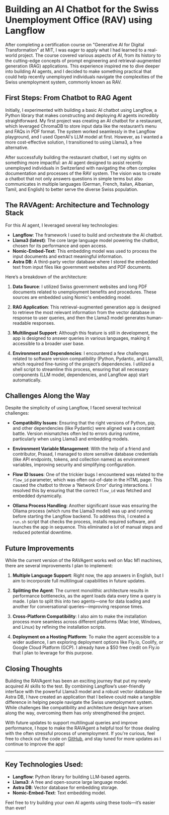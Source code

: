 
# Building an AI Chatbot for the Swiss Unemployment Office (RAV) using Langflow

After completing a certification course on "Generative AI for Digital Transformation" at MIT, I was eager to apply what I had learned to a real-world project. The course covered various aspects of AI, from its history to the cutting-edge concepts of prompt engineering and retrieval-augmented generation (RAG) applications. This experience inspired me to dive deeper into building AI agents, and I decided to make something practical that could help recently unemployed individuals navigate the complexities of the Swiss unemployment system, commonly known as RAV.

## First Steps: From Chatbot to RAG Agent

Initially, I experimented with building a basic AI chatbot using Langflow, a Python library that makes constructing and deploying AI agents incredibly straightforward. My first project was creating an AI chatbot for a restaurant, which leveraged ChromaDB to store input data like the restaurant’s menu and FAQs in PDF format. The system worked seamlessly in the Langflow playground, and I used OpenAI's LLM model at first. However, as I wanted a more cost-effective solution, I transitioned to using Llama3, a free alternative.

After successfully building the restaurant chatbot, I set my sights on something more impactful: an AI agent designed to assist recently unemployed individuals in Switzerland with navigating the often complex documentation and processes of the RAV system. The vision was to create a chatbot that not only answers questions in simple terms but also communicates in multiple languages (German, French, Italian, Albanian, Tamil, and English) to better serve the diverse Swiss population.

## The RAVAgent: Architecture and Technology Stack

For this AI agent, I leveraged several key technologies:

- **Langflow**: The framework I used to build and orchestrate the AI chatbot.
- **Llama3 (latest)**: The core large language model powering the chatbot, chosen for its performance and open access.
- **Nomic-Embed-Text**: This embedding model was used to process the input documents and extract meaningful information.
- **Astra DB**: A third-party vector database where I stored the embedded text from input files like government websites and PDF documents.
  
Here’s a breakdown of the architecture:

1. **Data Source**: I utilized Swiss government websites and long PDF documents related to unemployment benefits and procedures. These sources are embedded using Nomic's embedding model.
   
2. **RAG Application**: This retrieval-augmented generation app is designed to retrieve the most relevant information from the vector database in response to user queries, and then the Llama3 model generates human-readable responses.

3. **Multilingual Support**: Although this feature is still in development, the app is designed to answer queries in various languages, making it accessible to a broader user base.

4. **Environment and Dependencies**: I encountered a few challenges related to software version compatibility (Python, Pydantic, and Llama3), which required fine-tuning of the project’s dependencies. I utilized a shell script to streamline this process, ensuring that all necessary components (LLM model, dependencies, and Langflow app) start automatically.

## Challenges Along the Way

Despite the simplicity of using Langflow, I faced several technical challenges:

- **Compatibility Issues**: Ensuring that the right versions of Python, pip, and other dependencies (like Pydantic) were aligned was a constant battle. Version mismatches often led to errors during runtime, particularly when using Llama3 and embedding models.
  
- **Environment Variable Management**: With the help of a friend and contributor, Prasad, I managed to store sensitive database credentials (like API endpoints, tokens, and collection names) as environment variables, improving security and simplifying configuration.

- **Flow ID Issues**: One of the trickier bugs I encountered was related to the `flow_id` parameter, which was often out-of-date in the HTML page. This caused the chatbot to throw a ‘Network Error’ during interactions. I resolved this by ensuring that the correct `flow_id` was fetched and embedded dynamically.

- **Ollama Process Handling**: Another significant issue was ensuring the Ollama process (which runs the Llama3 model) was up and running before starting the Langflow backend. To address this, I created a `run.sh` script that checks the process, installs required software, and launches the app in sequence. This eliminated a lot of manual steps and reduced potential downtime.

## Future Improvements

While the current version of the RAVAgent works well on Mac M1 machines, there are several improvements I plan to implement:

1. **Multiple Language Support**: Right now, the app answers in English, but I aim to incorporate full multilingual capabilities in future updates.

2. **Splitting the Agent**: The current monolithic architecture results in performance bottlenecks, as the agent loads data every time a query is made. I plan to split this into two agents—one for data loading and another for conversational queries—improving response times.

3. **Cross-Platform Compatibility**: I also aim to make the installation process more seamless across different platforms (Mac Intel, Windows, and Linux) by refining the installation scripts.

4. **Deployment on a Hosting Platform**: To make the agent accessible to a wider audience, I am exploring deployment options like Fly.io, Coolify, or Google Cloud Platform (GCP). I already have a $50 free credit on Fly.io that I plan to leverage for this purpose.

## Closing Thoughts

Building the RAVAgent has been an exciting journey that put my newly acquired AI skills to the test. By combining Langflow’s user-friendly interface with the powerful Llama3 model and a robust vector database like Astra DB, I have created an application that I believe could make a tangible difference in helping people navigate the Swiss unemployment system. While challenges like compatibility and architecture design have arisen along the way, overcoming them has only strengthened the project.

With future updates to support multilingual queries and improve performance, I hope to make the RAVAgent a helpful tool for those dealing with the often stressful process of unemployment. If you're curious, feel free to check out the code on [GitHub](https://github.com/dilipshrikhande1706/RAVAgent), and stay tuned for more updates as I continue to improve the app!

---

## Key Technologies Used:
- **Langflow**: Python library for building LLM-based agents.
- **Llama3**: A free and open-source large language model.
- **Astra DB**: Vector database for embedding storage.
- **Nomic-Embed-Text**: Text embedding model.
  
Feel free to try building your own AI agents using these tools—it’s easier than ever!

